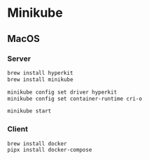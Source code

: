 # Minikube

## MacOS

### Server

```sh
brew install hyperkit
brew install minikube
```

```sh
minikube config set driver hyperkit
minikube config set container-runtime cri-o
```

```sh
minikube start
```

### Client

```sh
brew install docker
pipx install docker-compose
```
<!--stackedit_data:
eyJoaXN0b3J5IjpbMzc1MTcyNDYyXX0=
-->